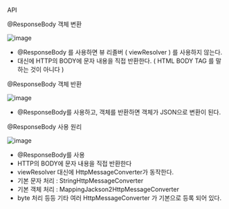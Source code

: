 API

@ResponseBody 객체 변환

![image](https://user-images.githubusercontent.com/56163121/157430565-a29b1b07-d676-4abf-b9cd-011eee2cff15.png)
-   @ResponseBody 를 사용하면 뷰 리졸버 ( viewResolver ) 를 사용하지 않는다.
-   대신에 HTTP의 BODY에 문자 내용을 직접 반환한다. ( HTML BODY TAG 를 말하는 것이 아니다 )

@ResponseBody 객체 반환

![image](https://user-images.githubusercontent.com/56163121/157430632-5094925f-12cd-4476-b269-7d3260bd6fd5.png)
-   @ResponseBody를 사용하고, 객체를 반환하면 객체가 JSON으로 변환이 된다.


@ResponseBody 사용 원리

![image](https://user-images.githubusercontent.com/56163121/157430709-50acad58-ad5e-4ca9-a0e5-8f2d5e33860b.png)
-   @ResponseBody를 사용
-   HTTP의 BODY에 문자 내용을 직접 반환한다
-   viewResolver 대신에 HttpMessageConverter가 동작한다.
-   기본 문자 처리 : StringHttpMessageConverter 
-   기본 객체 처리 : MappingJackson2HttpMessageConverter
-   byte 처리 등등 기타 여러 HttpMessageConverter 가 기본으로 등록 되어 있다.
